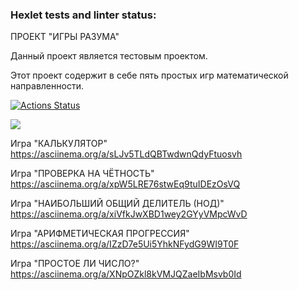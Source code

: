 ### Hexlet tests and linter status:
ПРОЕКТ "ИГРЫ РАЗУМА"

Данный проект является тестовым проектом.

Этот проект содержит в себе пять простых игр математической направленности.

[![Actions Status](https://github.com/trunsib/python-project-49/actions/workflows/hexlet-check.yml/badge.svg)](https://github.com/trunsib/python-project-49/actions)

<a href="https://codeclimate.com/github/trunsib/python-project-49/maintainability"><img src="https://api.codeclimate.com/v1/badges/04a0d5ec2c1d6519cfc6/maintainability" /></a>


Игра "КАЛЬКУЛЯТОР"
https://asciinema.org/a/sLJv5TLdQBTwdwnQdyFtuosvh

Игра "ПРОВЕРКА НА ЧЁТНОСТЬ"
https://asciinema.org/a/xpW5LRE76stwEq9tuIDEzOsVQ

Игра "НАИБОЛЬШИЙ ОБЩИЙ ДЕЛИТЕЛЬ (НОД)"
https://asciinema.org/a/xiVfkJwXBD1wey2GYyVMpcWvD

Игра "АРИФМЕТИЧЕСКАЯ ПРОГРЕССИЯ"
https://asciinema.org/a/IZzD7e5Ui5YhkNFydG9WI9T0F

Игра "ПРОСТОЕ ЛИ ЧИСЛО?"
https://asciinema.org/a/XNpOZkl8kVMJQZaeIbMsvb0Id
